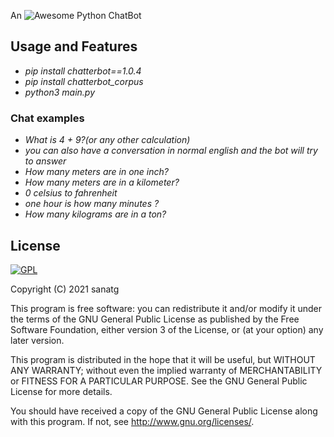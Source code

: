 An ![Awesome](https://cdn.rawgit.com/sindresorhus/awesome/d7305f38d29fed78fa85652e3a63e154dd8e8829/media/badge.svg) Python ChatBot
## Usage and Features

* _pip install chatterbot==1.0.4_
* _pip install chatterbot_corpus_
* _python3 main.py_

### Chat examples


* _What is 4 + 9?(or any other calculation)_
* _you can also have a conversation in normal english and the bot will try to answer_
* _How many meters are in one inch?_
* _How many meters are in a kilometer?_
* _0 celsius to fahrenheit_
* _one hour is how many minutes ?_
* _How many kilograms are in a ton?_


## License

[![GPL](https://licensebuttons.net/l/GPL/2.0/88x62.png)](./LICENSE.md)

Copyright (C) 2021  sanatg

This program is free software: you can redistribute it and/or modify
it under the terms of the GNU General Public License as published by
the Free Software Foundation, either version 3 of the License, or
(at your option) any later version.

This program is distributed in the hope that it will be useful,
but WITHOUT ANY WARRANTY; without even the implied warranty of
MERCHANTABILITY or FITNESS FOR A PARTICULAR PURPOSE.  See the
GNU General Public License for more details.

You should have received a copy of the GNU General Public License
along with this program.  If not, see <http://www.gnu.org/licenses/>.
